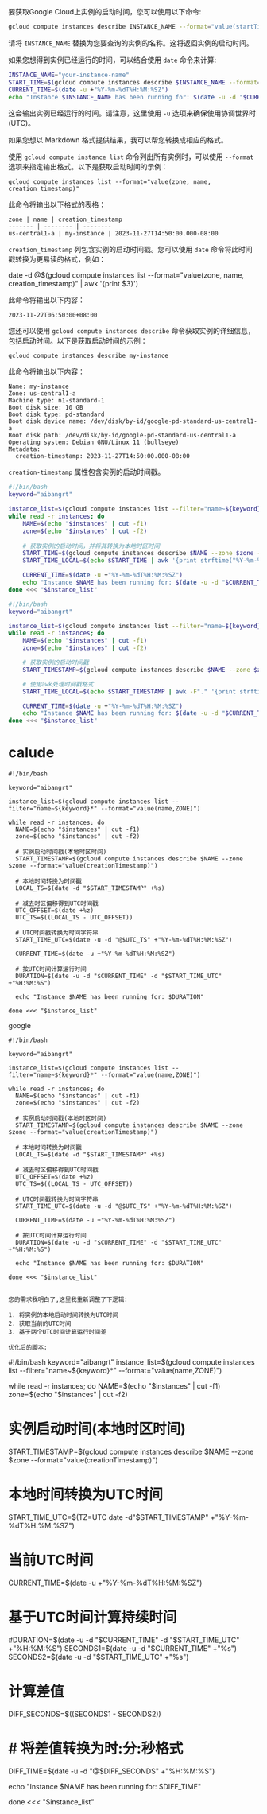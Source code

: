 要获取Google Cloud上实例的启动时间，您可以使用以下命令:

```bash
gcloud compute instances describe INSTANCE_NAME --format="value(startTime)"
```

请将 `INSTANCE_NAME` 替换为您要查询的实例的名称。这将返回实例的启动时间。

如果您想得到实例已经运行的时间，可以结合使用 `date` 命令来计算:

```bash
INSTANCE_NAME="your-instance-name"
START_TIME=$(gcloud compute instances describe $INSTANCE_NAME --format="value(startTime)")
CURRENT_TIME=$(date -u +"%Y-%m-%dT%H:%M:%SZ")
echo "Instance $INSTANCE_NAME has been running for: $(date -u -d "$CURRENT_TIME" -d "$START_TIME" +"%H:%M:%S")"
```

这会输出实例已经运行的时间。请注意，这里使用 `-u` 选项来确保使用协调世界时 (UTC)。

如果您想以 Markdown 格式提供结果，我可以帮您转换成相应的格式。


使用 `gcloud compute instance list` 命令列出所有实例时，可以使用 `--format` 选项来指定输出格式。以下是获取启动时间的示例：

```
gcloud compute instances list --format="value(zone, name, creation_timestamp)"
```

此命令将输出以下格式的表格：

```
zone | name | creation_timestamp
------- | -------- | --------
us-central1-a | my-instance | 2023-11-27T14:50:00.000-08:00
```

`creation_timestamp` 列包含实例的启动时间戳。您可以使用 `date` 命令将此时间戳转换为更易读的格式，例如：


date -d @$(gcloud compute instances list --format="value(zone, name, creation_timestamp)" | awk '{print $3}')


此命令将输出以下内容：

```
2023-11-27T06:50:00+08:00
```

您还可以使用 `gcloud compute instances describe` 命令获取实例的详细信息，包括启动时间。以下是获取启动时间的示例：

```
gcloud compute instances describe my-instance
```

此命令将输出以下内容：

```
Name: my-instance
Zone: us-central1-a
Machine type: n1-standard-1
Boot disk size: 10 GB
Boot disk type: pd-standard
Boot disk device name: /dev/disk/by-id/google-pd-standard-us-central1-a
Boot disk path: /dev/disk/by-id/google-pd-standard-us-central1-a
Operating system: Debian GNU/Linux 11 (bullseye)
Metadata:
  creation-timestamp: 2023-11-27T14:50:00.000-08:00
```

`creation-timestamp` 属性包含实例的启动时间戳。

```bash
#!/bin/bash
keyword="aibangrt"

instance_list=$(gcloud compute instances list --filter="name~${keyword}*" --format="value(name,ZONE)")
while read -r instances; do
    NAME=$(echo "$instances" | cut -f1)
    zone=$(echo "$instances" | cut -f2)
    
    # 获取实例的启动时间，并将其转换为本地时区时间
    START_TIME=$(gcloud compute instances describe $NAME --zone $zone --format="value(creationTimestamp)")
    START_TIME_LOCAL=$(echo $START_TIME | awk '{print strftime("%Y-%m-%dT%H:%M:%S%z", $1)}')

    CURRENT_TIME=$(date -u +"%Y-%m-%dT%H:%M:%SZ")
    echo "Instance $NAME has been running for: $(date -u -d "$CURRENT_TIME" -d "$START_TIME_LOCAL" +"%H:%M:%S")"
done <<< "$instance_list"

#!/bin/bash
keyword="aibangrt"

instance_list=$(gcloud compute instances list --filter="name~${keyword}*" --format="value(name,ZONE)")
while read -r instances; do
    NAME=$(echo "$instances" | cut -f1)
    zone=$(echo "$instances" | cut -f2)

    # 获取实例的启动时间戳
    START_TIMESTAMP=$(gcloud compute instances describe $NAME --zone $zone --format="value(creationTimestamp.timestamp())")

    # 使用awk处理时间戳格式
    START_TIME_LOCAL=$(echo $START_TIMESTAMP | awk -F"." '{print strftime("%Y-%m-%dT%H:%M:%S%z", $1)}')

    CURRENT_TIME=$(date -u +"%Y-%m-%dT%H:%M:%SZ")
    echo "Instance $NAME has been running for: $(date -u -d "$CURRENT_TIME" -d "$START_TIME_LOCAL" +"%H:%M:%S")"
done <<< "$instance_list"

```

# calude
```
#!/bin/bash

keyword="aibangrt"

instance_list=$(gcloud compute instances list --filter="name~${keyword}*" --format="value(name,ZONE)")

while read -r instances; do
  NAME=$(echo "$instances" | cut -f1)
  zone=$(echo "$instances" | cut -f2)

  # 实例启动时间戳(本地时区时间)
  START_TIMESTAMP=$(gcloud compute instances describe $NAME --zone $zone --format="value(creationTimestamp)")

  # 本地时间转换为时间戳
  LOCAL_TS=$(date -d "$START_TIMESTAMP" +%s)

  # 减去时区偏移得到UTC时间戳
  UTC_OFFSET=$(date +%z)
  UTC_TS=$((LOCAL_TS - UTC_OFFSET))

  # UTC时间戳转换为时间字符串
  START_TIME_UTC=$(date -u -d "@$UTC_TS" +"%Y-%m-%dT%H:%M:%SZ")

  CURRENT_TIME=$(date -u +"%Y-%m-%dT%H:%M:%SZ")

  # 按UTC时间计算运行时间
  DURATION=$(date -u -d "$CURRENT_TIME" -d "$START_TIME_UTC" +"%H:%M:%S")

  echo "Instance $NAME has been running for: $DURATION"

done <<< "$instance_list"
```

google
```
#!/bin/bash

keyword="aibangrt"

instance_list=$(gcloud compute instances list --filter="name~${keyword}*" --format="value(name,ZONE)")

while read -r instances; do
  NAME=$(echo "$instances" | cut -f1)
  zone=$(echo "$instances" | cut -f2)

  # 实例启动时间戳(本地时区时间)
  START_TIMESTAMP=$(gcloud compute instances describe $NAME --zone $zone --format="value(creationTimestamp)")

  # 本地时间转换为时间戳
  LOCAL_TS=$(date -d "$START_TIMESTAMP" +%s)

  # 减去时区偏移得到UTC时间戳
  UTC_OFFSET=$(date +%z)
  UTC_TS=$((LOCAL_TS - UTC_OFFSET))

  # UTC时间戳转换为时间字符串
  START_TIME_UTC=$(date -u -d "@$UTC_TS" +"%Y-%m-%dT%H:%M:%SZ")

  CURRENT_TIME=$(date -u +"%Y-%m-%dT%H:%M:%SZ")

  # 按UTC时间计算运行时间
  DURATION=$(date -u -d "$CURRENT_TIME" -d "$START_TIME_UTC" +"%H:%M:%S")

  echo "Instance $NAME has been running for: $DURATION"

done <<< "$instance_list"


您的需求我明白了,这里我重新调整了下逻辑:

1. 将实例的本地启动时间转换为UTC时间
2. 获取当前的UTC时间
3. 基于两个UTC时间计算运行时间差

优化后的脚本:
```
#!/bin/bash
keyword="aibangrt"
instance_list=$(gcloud compute instances list --filter="name~${keyword}*" --format="value(name,ZONE)")

while read -r instances; do
  NAME=$(echo "$instances" | cut -f1)
  zone=$(echo "$instances" | cut -f2)

  # 实例启动时间(本地时区时间)
  START_TIMESTAMP=$(gcloud compute instances describe $NAME --zone $zone --format="value(creationTimestamp)")

  # 本地时间转换为UTC时间
  START_TIME_UTC=$(TZ=UTC date -d"$START_TIMESTAMP" +"%Y-%m-%dT%H:%M:%SZ")

  # 当前UTC时间
  CURRENT_TIME=$(date -u +"%Y-%m-%dT%H:%M:%SZ")

  # 基于UTC时间计算持续时间
  #DURATION=$(date -u -d "$CURRENT_TIME" -d "$START_TIME_UTC" +"%H:%M:%S")
  SECONDS1=$(date -u -d "$CURRENT_TIME" +"%s")
  SECONDS2=$(date -u -d "$START_TIME_UTC" +"%s")
  # 计算差值
  DIFF_SECONDS=$((SECONDS1 - SECONDS2))
  # # 将差值转换为时:分:秒格式
  DIFF_TIME=$(date -u -d "@$DIFF_SECONDS" +"%H:%M:%S")

  echo "Instance $NAME has been running for: $DIFF_TIME"

done <<< "$instance_list"

```
